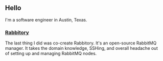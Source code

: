 ## Hello

I'm a software engineer in Austin, Texas.

### [Rabbitory](https://rabbitory.github.io/rabbitory_webpage/)

The last thing I did was co-create Rabbitory. It's an open-source RabbitMQ manager. It takes the domain knowledge, SSHing, and overall headache out of setting up and managing RabbitMQ nodes.
